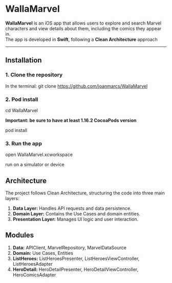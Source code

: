 # WallaMarvel

**WallaMarvel** is an iOS app that allows users to explore and search Marvel characters and view details about them, including the comics they appear in.  
The app is developed in **Swift**, following a **Clean Architecture** approach

---

## **Installation**

### **1. Clone the repository**
In the terminal: 
git clone https://github.com/joanmarcs/WallaMarvel

### **2. Pod install**
cd WallaMarvel

**Important: be sure to have at least 1.16.2 CocoaPods version**

pod install


### **3. Run the app**
open WallaMarvel.xcworkspace

run on a simulator or device


## **Architecture**

The project follows Clean Architecture, structuring the code into three main layers:

1. **Data Layer:** Handles API requests and data persistence.
2. **Domain Layer:** Contains the Use Cases and domain entities.
3. **Presentation Layer:** Manages UI logic and user interaction.


## **Modules**

1. **Data:**  APIClient, MarvelRepository, MarvelDataSource
2. **Domain:**  Use Cases, Entities
3. **ListHeroes:**  ListHeroesPresenter, ListHeroesViewController, ListHeroesAdapter
4. **HeroDetail:**  HeroDetailPresenter, HeroDetailViewController, HeroComicsAdapter


